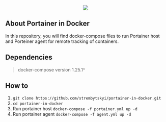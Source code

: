 <p align="center">
  <img  src="https://cdn-images-1.medium.com/max/1200/1*xTB_v1cf8BQALOkLVid4rA.png">
</p>  
  
## About Portainer in Docker  
In this repository, you will find docker-compose files to run Portainer host and Porteiner agent for remote tracking of containers.  

## Dependencies  
> docker-compose version 1.25.1^ 

## How to  
1. `git clone https://github.com/strembytskyi/portainer-in-docker.git`  
2. `cd portainer-in-docker`  
3. Run portainer host `docker-compose -f portainer.yml up -d`  
4. Run portainer agent `docker-compose -f agent.yml up -d`  